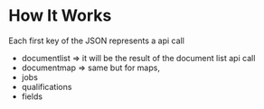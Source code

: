 # How It Works

Each first key of the JSON represents a api call

-   documentlist => it will be the result of the document list api call
-   documentmap => same but for maps,
-   jobs
-   qualifications
-   fields
